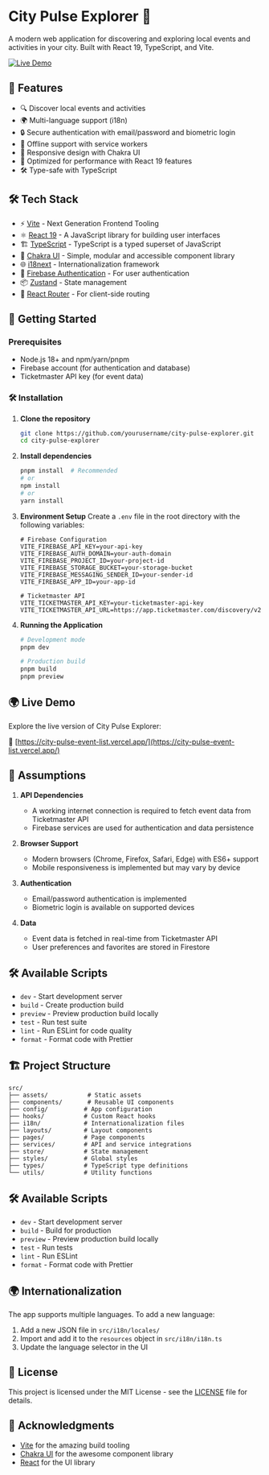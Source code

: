 # City Pulse Explorer 🌆

A modern web application for discovering and exploring local events and activities in your city. Built with React 19, TypeScript, and Vite.

[![Live Demo](https://img.shields.io/badge/🌐-Live%20Demo-blue)](https://city-pulse-event-list.vercel.app/)

## 🌟 Features

- 🔍 Discover local events and activities
- 🌍 Multi-language support (i18n)
- 🔒 Secure authentication with email/password and biometric login
- 💾 Offline support with service workers
- 🎨 Responsive design with Chakra UI
- 🚀 Optimized for performance with React 19 features
- 🛠 Type-safe with TypeScript

## 🛠 Tech Stack

- ⚡ [Vite](https://vitejs.dev/) - Next Generation Frontend Tooling
- ⚛️ [React 19](https://react.dev/) - A JavaScript library for building user interfaces
- 🏗 [TypeScript](https://www.typescriptlang.org/) - TypeScript is a typed superset of JavaScript
- 🎨 [Chakra UI](https://chakra-ui.com/) - Simple, modular and accessible component library
- 🌐 [i18next](https://www.i18next.com/) - Internationalization framework
- 🔐 [Firebase Authentication](https://firebase.google.com/docs/auth) - For user authentication
- 📦 [Zustand](https://github.com/pmndrs/zustand) - State management
- 🚀 [React Router](https://reactrouter.com/) - For client-side routing

## 🚀 Getting Started

### Prerequisites

- Node.js 18+ and npm/yarn/pnpm
- Firebase account (for authentication and database)
- Ticketmaster API key (for event data)

### 🛠 Installation

1. **Clone the repository**

   ```bash
   git clone https://github.com/yourusername/city-pulse-explorer.git
   cd city-pulse-explorer
   ```

2. **Install dependencies**

   ```bash
   pnpm install  # Recommended
   # or
   npm install
   # or
   yarn install
   ```

3. **Environment Setup**
   Create a `.env` file in the root directory with the following variables:

   ```env
   # Firebase Configuration
   VITE_FIREBASE_API_KEY=your-api-key
   VITE_FIREBASE_AUTH_DOMAIN=your-auth-domain
   VITE_FIREBASE_PROJECT_ID=your-project-id
   VITE_FIREBASE_STORAGE_BUCKET=your-storage-bucket
   VITE_FIREBASE_MESSAGING_SENDER_ID=your-sender-id
   VITE_FIREBASE_APP_ID=your-app-id

   # Ticketmaster API
   VITE_TICKETMASTER_API_KEY=your-ticketmaster-api-key
   VITE_TICKETMASTER_API_URL=https://app.ticketmaster.com/discovery/v2
   ```

4. **Running the Application**

   ```bash
   # Development mode
   pnpm dev

   # Production build
   pnpm build
   pnpm preview
   ```

## 🌍 Live Demo

Explore the live version of City Pulse Explorer:

🔗 [https://city-pulse-event-list.vercel.app/](https://city-pulse-event-list.vercel.app/)

## 🔄 Assumptions

1. **API Dependencies**

   - A working internet connection is required to fetch event data from Ticketmaster API
   - Firebase services are used for authentication and data persistence

2. **Browser Support**

   - Modern browsers (Chrome, Firefox, Safari, Edge) with ES6+ support
   - Mobile responsiveness is implemented but may vary by device

3. **Authentication**

   - Email/password authentication is implemented
   - Biometric login is available on supported devices

4. **Data**
   - Event data is fetched in real-time from Ticketmaster API
   - User preferences and favorites are stored in Firestore

## 🛠 Available Scripts

- `dev` - Start development server
- `build` - Create production build
- `preview` - Preview production build locally
- `test` - Run test suite
- `lint` - Run ESLint for code quality
- `format` - Format code with Prettier

## 🏗 Project Structure

```
src/
├── assets/           # Static assets
├── components/       # Reusable UI components
├── config/          # App configuration
├── hooks/           # Custom React hooks
├── i18n/            # Internationalization files
├── layouts/         # Layout components
├── pages/           # Page components
├── services/        # API and service integrations
├── store/           # State management
├── styles/          # Global styles
├── types/           # TypeScript type definitions
└── utils/           # Utility functions
```

## 🛠 Available Scripts

- `dev` - Start development server
- `build` - Build for production
- `preview` - Preview production build locally
- `test` - Run tests
- `lint` - Run ESLint
- `format` - Format code with Prettier

## 🌍 Internationalization

The app supports multiple languages. To add a new language:

1. Add a new JSON file in `src/i18n/locales/`
2. Import and add it to the `resources` object in `src/i18n/i18n.ts`
3. Update the language selector in the UI

## 📄 License

This project is licensed under the MIT License - see the [LICENSE](LICENSE) file for details.

## 🙏 Acknowledgments

- [Vite](https://vitejs.dev/) for the amazing build tooling
- [Chakra UI](https://chakra-ui.com/) for the awesome component library
- [React](https://react.dev/) for the UI library
